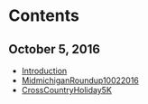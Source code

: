 # Contents

## October 5, 2016
* [Introduction](README.md)
* [MidmichiganRoundup10022016](midmichiganroundup10022016.md)
* [CrossCountryHoliday5K](crosscountryholiday5k.md)

